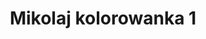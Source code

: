 ---
title: Mikolaj kolorowanka 1
description: Kolorowanka Mikolaj - wariant 1
canonical: /okazjonalne/mikolaj
variant_of: mikolaj
tags:
- okazjonalne
- mikolaj
---